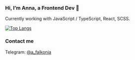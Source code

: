 ###  Hi, I’m Anna, a Frontend Dev 👋
Currently working with JavaScript / TypeScript, React, SCSS.

[![Top Langs](https://github-readme-stats.vercel.app/api/top-langs/?username=a-falkonia&layout=compact)](#)

### Contact me
Telegram: [@a_falkonia](https://t.me/a_falkonia)

